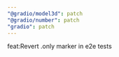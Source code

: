 ```yaml
---
"@gradio/model3d": patch
"@gradio/number": patch
"gradio": patch
---
```


feat:Revert .only marker in e2e tests
